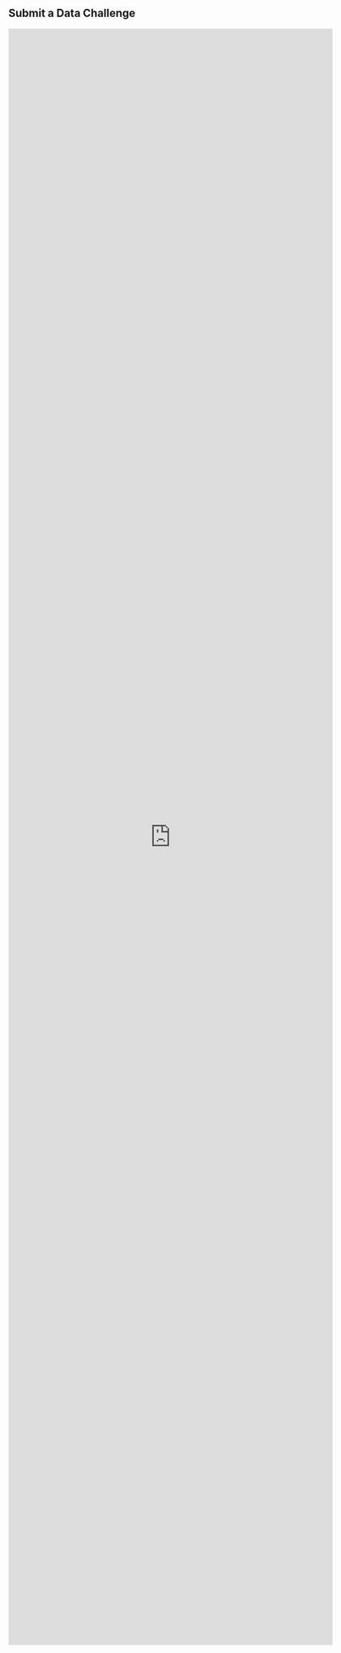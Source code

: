 ## Submit a Data Challenge

<iframe src="https://docs.google.com/forms/d/e/1FAIpQLSdjov99hhHnmy-YDNZ2jVIyYs9HtsFpKu_shHb5GKMuQNsPDQ/viewform?embedded=true" width="640" height="3187" frameborder="0" marginheight="0" marginwidth="0">Loading…</iframe>
